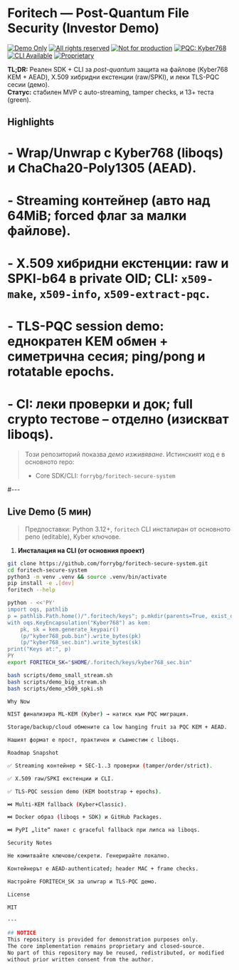 # Foritech — Post-Quantum File Security (Investor Demo)

[![Demo Only](https://img.shields.io/badge/demo-only-blue)](#)
[![All rights reserved](https://img.shields.io/badge/license-all_rights_reserved-lightgrey)](#)
[![Not for production](https://img.shields.io/badge/usage-not_for_production-orange)](#)
[![PQC: Kyber768](https://img.shields.io/badge/PQC-Kyber768-informational)](#)
[![CLI Available](https://img.shields.io/badge/CLI-available-success)](#)
[![Proprietary](https://img.shields.io/badge/code-proprietary-critical)](#)


**TL;DR:** Реален SDK + CLI за *post-quantum* защита на файлове (Kyber768 KEM + AEAD), X.509 хибридни екстенции (raw/SPKI), и леки TLS-PQC сесии (демо).  
**Статус:** стабилен MVP с auto-streaming, tamper checks, и 13+ теста (green).  

## Highlights
# - **Wrap/Unwrap с Kyber768 (liboqs)** и ChaCha20-Poly1305 (AEAD).
# - **Streaming контейнер** (авто над 64MiB; forced флаг за малки файлове).
# - **X.509 хибридни екстенции**: raw и SPKI-b64 в private OID; CLI: `x509-make`, `x509-info`, `x509-extract-pqc`.
# - **TLS-PQC session demo**: еднократен KEM обмен + симетрична сесия; ping/pong и rotatable epochs.
# - **CI**: леки проверки и док; full crypto тестове – отделно (изискват liboqs).

> Този репозиторий показва *демо изживяване*. Истинският код е в основното repo:
> - Core SDK/CLI: `forrybg/foritech-secure-system`

#---

## Live Demo (5 мин)

> Предпоставки: Python 3.12+, `foritech` CLI инсталиран от основното репо (editable), Kyber ключове.

1) **Инсталация на CLI (от основния проект)**
```bash
git clone https://github.com/forrybg/foritech-secure-system.git
cd foritech-secure-system
python3 -m venv .venv && source .venv/bin/activate
pip install -e .[dev]
foritech --help

python - <<'PY'
import oqs, pathlib
p = pathlib.Path.home()/".foritech/keys"; p.mkdir(parents=True, exist_ok=True)
with oqs.KeyEncapsulation("Kyber768") as kem:
    pk, sk = kem.generate_keypair()
    (p/"kyber768_pub.bin").write_bytes(pk)
    (p/"kyber768_sec.bin").write_bytes(sk)
print("Keys at:", p)
PY
export FORITECH_SK="$HOME/.foritech/keys/kyber768_sec.bin"

bash scripts/demo_small_stream.sh
bash scripts/demo_big_stream.sh
bash scripts/demo_x509_spki.sh

Why Now

NIST финализира ML-KEM (Kyber) → натиск към PQC миграция.

Storage/backup/cloud обмените са low hanging fruit за PQC KEM + AEAD.

Нашият формат е прост, практичен и съвместим с liboqs.

Roadmap Snapshot

✅ Streaming контейнер + SEC-1..3 проверки (tamper/order/strict).

✅ X.509 raw/SPKI екстенции и CLI.

✅ TLS-PQC session demo (KEM bootstrap + epochs).

⏭️ Multi-KEM fallback (Kyber+Classic).

⏭️ Docker образ (liboqs + SDK) и GitHub Packages.

⏭️ PyPI „lite“ пакет с graceful fallback при липса на liboqs.

Security Notes

Не комитвайте ключове/секрети. Генерирайте локално.

Контейнерът е AEAD-authenticated; header MAC + frame checks.

Настройте FORITECH_SK за unwrap и TLS-PQC демо.

License

MIT

---

## NOTICE
This repository is provided for demonstration purposes only.  
The core implementation remains proprietary and closed-source.  
No part of this repository may be reused, redistributed, or modified
without prior written consent from the author.
